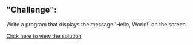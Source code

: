 ## "Challenge":

Write a program that displays the message 'Hello, World!' on the screen.

[Click here to view the solution](https://github.com/davi-p-oliveira-11/CCodeChallengeLab/blob/main/Challenges/HelloWorld/solution.c)
